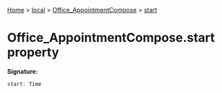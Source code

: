 [Home](./index) &gt; [local](local.md) &gt; [Office\_AppointmentCompose](local.office_appointmentcompose.md) &gt; [start](local.office_appointmentcompose.start.md)

# Office\_AppointmentCompose.start property


**Signature:**
```javascript
start: Time
```
